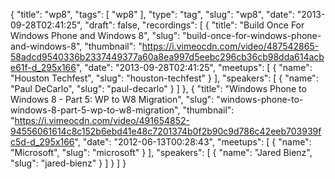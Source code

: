 {
  "title": "wp8",
  "tags": [
    "wp8"
  ],
  "type": "tag",
  "slug": "wp8",
  "date": "2013-09-28T02:41:25",
  "draft": false,
  "recordings": [
    {
      "title": "Build Once For Windows Phone and Windows 8",
      "slug": "build-once-for-windows-phone-and-windows-8",
      "thumbnail": "https://i.vimeocdn.com/video/487542865-58adcd9540336b2337449377a60a8ea997d5eebc296cb36cb98dda614acbe61f-d_295x166",
      "date": "2013-09-28T02:41:25",
      "meetups": [
        {
          "name": "Houston Techfest",
          "slug": "houston-techfest"
        }
      ],
      "speakers": [
        {
          "name": "Paul DeCarlo",
          "slug": "paul-decarlo"
        }
      ]
    },
    {
      "title": "Windows Phone to Windows 8 - Part 5: WP to W8 Migration",
      "slug": "windows-phone-to-windows-8-part-5-wp-to-w8-migration",
      "thumbnail": "https://i.vimeocdn.com/video/491654852-94556061614c8c152b6ebd41e48c7201374b0f2b90c9d786c42eeb703939fc5d-d_295x166",
      "date": "2012-06-13T00:28:43",
      "meetups": [
        {
          "name": "Microsoft",
          "slug": "microsoft"
        }
      ],
      "speakers": [
        {
          "name": "Jared Bienz",
          "slug": "jared-bienz"
        }
      ]
    }
  ]
}